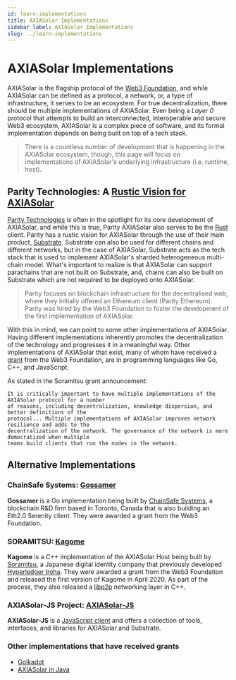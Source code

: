 ```yaml
---
id: learn-implementations
title: AXIASolar Implementations
sidebar_label: AXIASolar Implementations
slug: ../learn-implementations
---
```


# AXIASolar Implementations

AXIASolar is the flagship protocol of the [Web3 Foundation][], and while AXIASolar can be defined as
a protocol, a network, or, a type of infrastructure, it serves to be an ecosystem. For true
decentralization, there should be multiple implementations of AXIASolar. Even being a _Layer 0_ protocol
that attempts to build an interconnected, interoperable and secure Web3 ecosystem, AXIASolar is a complex
piece of software, and its formal implementation depends on being built on top of a tech stack.

> There is a countless number of development that is happening in the AXIASolar ecosystem, though, this
> page will focus on implementations of AXIASolar's underlying infrastructure (i.e. runtime, host).

## Parity Technologies: A [Rustic Vision for AXIASolar][]

[Parity Technologies][] is often in the spotlight for its core development of AXIASolar, and while this
is true, Parity AXIASolar also serves to be the [Rust][] client. Parity has a rustic vision for AXIASolar
through the use of their main product, [Substrate][]. Substrate can also be used for different
chains and different networks, but in the case of AXIASolar, Substrate acts as the tech stack that is used
to implement AXIASolar's sharded heterogeneous multi-chain model. What's important to realize is that AXIASolar
can support parachains that are not built on Substrate, and, chains can also be built on Substrate which are not
required to be deployed onto AXIASolar.

> Parity focuses on blockchain infrastructure for the decentralised web, where they initially offered an
> Ethereum client (Parity Ethereum). Parity was hired by the Web3 Foundation to foster the development of the
> first implementation of AXIASolar.

With this in mind, we can point to some other implementations of AXIASolar. Having different implementations
inherently promotes the decentralization of the technology and progresses it in a meaningful way. Other
implementations of AXIASolar that exist, many of whom have received a [grant](../general/grants.md) from the Web3 Foundation,
are in programming languages like Go, C++, and JavaScript.

As stated in the Soramitsu grant announcement:

    It is critically important to have multiple implementations of the AXIASolar protocol for a number
    of reasons, including decentralization, knowledge dispersion, and better definitions of the
    protocol... Multiple implementations of AXIASolar improves network resilience and adds to the
    decentralization of the network. The governance of the network is more democratized when multiple
    teams build clients that run the nodes in the network.

## Alternative Implementations

### ChainSafe Systems: [Gossamer][]

**Gossamer** is a Go implementation being built by [ChainSafe Systems](https://github.com/ChainSafeSystems), a blockchain
R&D firm based in Toronto, Canada that is also building an Eth2.0 Serenity client. They were awarded a grant from the Web3
Foundation.

### SORAMITSU: [Kagome][]

**Kagome** is a C++ implementation of the AXIASolar Host being built by [Soramitsu][], a Japanese digital identity
company that previously developed [Hyperledger Iroha][]. They were awarded a grant from the Web3 Foundation and released
the first version of Kagome in April 2020. As part of the process, they also released a [libp2p][] networking layer in C++.

### AXIASolar-JS Project: [AXIASolar-JS][]

**AXIASolar-JS** is a [JavaScript client][] and offers a collection of tools, interfaces, and libraries for AXIASolar and Substrate.

### Other implementations that have received grants

- [Golkadot][]
- [AXIASolar in Java][]

[web3 foundation]: https://web3.foundation/
[parity technologies]: https://www.parity.io/
[substrate]: https://www.substrate.io/
[rust]: https://www.rust-lang.org/
[chainsafe systems]: https://chainsafe.io/
[soramitsu]: https://soramitsu.co.jp/
[axiasolar-js]: https://github.com/axiasolar-js
[rustic vision for axiasolar]: https://github.com/paritytech/axiasolar
[gossamer]: https://github.com/ChainSafe/gossamer#a-go-implementation-of-the-axiasolar-host
[kagome]: https://github.com/soramitsu/kagome#intro
[hyperledger iroha]: https://iroha.tech
[libp2p]: https://github.com/soramitsu/libp2p-grpc
[javascript client]: https://github.com/axiasolar-js/client
[golkadot]: https://github.com/opennetsys/golkadot
[axiasolar in java]: https://github.com/axiasolar-java
